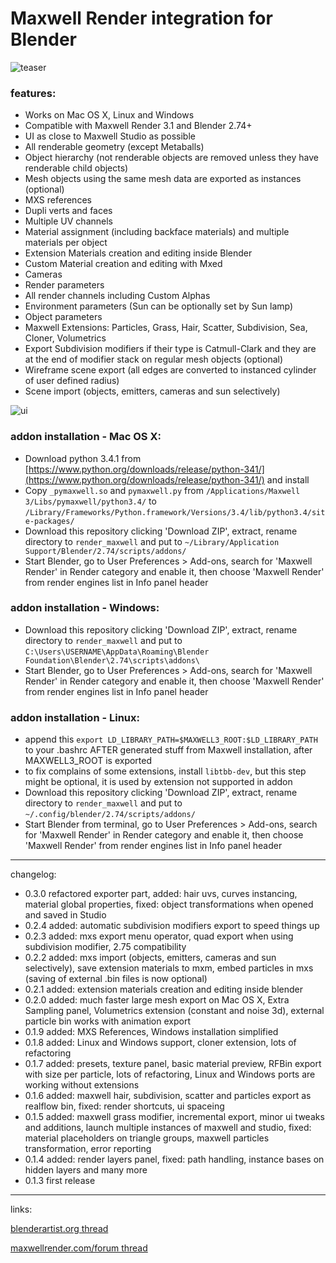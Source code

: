 # **Maxwell Render integration for Blender**

![teaser](https://raw.githubusercontent.com/uhlik/bpy/master/x/bmr2.jpg)

### features:

* Works on Mac OS X, Linux and Windows
* Compatible with Maxwell Render 3.1 and Blender 2.74+
* UI as close to Maxwell Studio as possible
* All renderable geometry (except Metaballs)
* Object hierarchy (not renderable objects are removed unless they have renderable child objects)
* Mesh objects using the same mesh data are exported as instances (optional)
* MXS references
* Dupli verts and faces
* Multiple UV channels
* Material assignment (including backface materials) and multiple materials per object
* Extension Materials creation and editing inside Blender
* Custom Material creation and editing with Mxed
* Cameras
* Render parameters
* All render channels including Custom Alphas
* Environment parameters (Sun can be optionally set by Sun lamp)
* Object parameters
* Maxwell Extensions: Particles, Grass, Hair, Scatter, Subdivision, Sea, Cloner, Volumetrics
* Export Subdivision modifiers if their type is Catmull-Clark and they are at the end of modifier stack on regular mesh objects (optional)
* Wireframe scene export (all edges are converted to instanced cylinder of user defined radius)
* Scene import (objects, emitters, cameras and sun selectively)

![ui](https://raw.githubusercontent.com/uhlik/bpy/master/x/bmr.png)

### addon installation - Mac OS X:

* Download python 3.4.1 from [https://www.python.org/downloads/release/python-341/](https://www.python.org/downloads/release/python-341/) and install
* Copy ```_pymaxwell.so``` and ```pymaxwell.py``` from ```/Applications/Maxwell 3/Libs/pymaxwell/python3.4/``` to ```/Library/Frameworks/Python.framework/Versions/3.4/lib/python3.4/site-packages/```
* Download this repository clicking 'Download ZIP', extract, rename directory to ```render_maxwell``` and put to ```~/Library/Application Support/Blender/2.74/scripts/addons/```
* Start Blender, go to User Preferences > Add-ons, search for 'Maxwell Render' in Render category and enable it, then choose 'Maxwell Render' from render engines list in Info panel header

### addon installation - Windows:

* Download this repository clicking 'Download ZIP', extract, rename directory to ```render_maxwell``` and put to ```C:\Users\USERNAME\AppData\Roaming\Blender Foundation\Blender\2.74\scripts\addons\```
* Start Blender, go to User Preferences > Add-ons, search for 'Maxwell Render' in Render category and enable it, then choose 'Maxwell Render' from render engines list in Info panel header

### addon installation - Linux:

* append this ```export LD_LIBRARY_PATH=$MAXWELL3_ROOT:$LD_LIBRARY_PATH``` to your .bashrc AFTER generated stuff from Maxwell installation, after MAXWELL3_ROOT is exported
* to fix complains of some extensions, install ```libtbb-dev```, but this step might be optional, it is used by extension not supported in addon
* Download this repository clicking 'Download ZIP', extract, rename directory to ```render_maxwell``` and put to ```~/.config/blender/2.74/scripts/addons/```
* Start Blender from terminal, go to User Preferences > Add-ons, search for 'Maxwell Render' in Render category and enable it, then choose 'Maxwell Render' from render engines list in Info panel header


***

changelog:

* 0.3.0 refactored exporter part, added: hair uvs, curves instancing, material global properties, fixed: object transformations when opened and saved in Studio
* 0.2.4 added: automatic subdivision modifiers export to speed things up
* 0.2.3 added: mxs export menu operator, quad export when using subdivision modifier, 2.75 compatibility
* 0.2.2 added: mxs import (objects, emitters, cameras and sun selectively), save extension materials to mxm, embed particles in mxs (saving of external .bin files is now optional)
* 0.2.1 added: extension materials creation and editing inside blender
* 0.2.0 added: much faster large mesh export on Mac OS X, Extra Sampling panel, Volumetrics extension (constant and noise 3d), external particle bin works with animation export
* 0.1.9 added: MXS References, Windows installation simplified
* 0.1.8 added: Linux and Windows support, cloner extension, lots of refactoring
* 0.1.7 added: presets, texture panel, basic material preview, RFBin export with size per particle, lots of refactoring, Linux and Windows ports are working without extensions
* 0.1.6 added: maxwell hair, subdivision, scatter and particles export as realflow bin, fixed: render shortcuts, ui spaceing
* 0.1.5 added: maxwell grass modifier, incremental export, minor ui tweaks and additions, launch multiple instances of maxwell and studio, fixed: material placeholders on triangle groups, maxwell particles transformation, error reporting
* 0.1.4 added: render layers panel, fixed: path handling, instance bases on hidden layers and many more
* 0.1.3 first release

***

links:

[blenderartist.org thread](http://blenderartists.org/forum/showthread.php?366067-Maxwell-Render-integration-for-Blender-%28different-one%29)

[maxwellrender.com/forum thread](http://www.maxwellrender.com/forum/viewtopic.php?f=138&t=43385)
